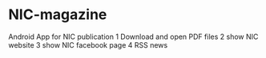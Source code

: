 # NIC-magazine





Android App for  NIC publication
1 Download and open PDF files
2 show NIC website
3 show NIC facebook page
4 RSS news 
